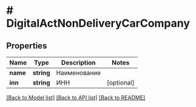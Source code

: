 # # DigitalActNonDeliveryCarCompany

## Properties

Name | Type | Description | Notes
------------ | ------------- | ------------- | -------------
**name** | **string** | Наименование |
**inn** | **string** | ИНН | [optional]

[[Back to Model list]](../../README.md#models) [[Back to API list]](../../README.md#endpoints) [[Back to README]](../../README.md)
